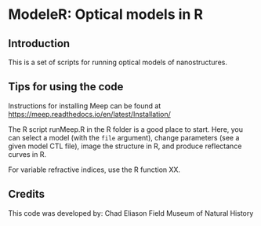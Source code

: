 # ModeleR: Optical models in R

## Introduction

This is a set of scripts for running optical models of nanostructures.

## Tips for using the code

Instructions for installing Meep can be found at https://meep.readthedocs.io/en/latest/Installation/

The R script runMeep.R in the R folder is a good place to start. Here, you can select a model (with the `file` argument), change parameters (see a given model CTL file), image the structure in R, and produce reflectance curves in R.

For variable refractive indices, use the R function XX.

## Credits
This code was developed by:
Chad Eliason
Field Museum of Natural History
